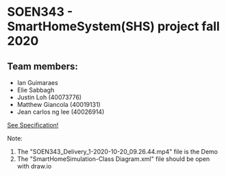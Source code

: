 # SOEN343 - SmartHomeSystem(SHS) project fall 2020

## Team members: 
* Ian Guimaraes
* Elie Sabbagh
* Justin Loh (40073776)
* Matthew Giancola (40019131)
* Jean carlos ng lee (40026914)


[See Specification!](https://docs.google.com/document/d/1jdzdEo8V0MBYU2sUqjqv5uwJ9OgYd-HyppraUGc0Gm0/edit)

Note:
1. The "SOEN343_Delivery_1-2020-10-20_09.26.44.mp4" file is the Demo
2. The "SmartHomeSimulation-Class Diagram.xml" file should be open with draw.io
